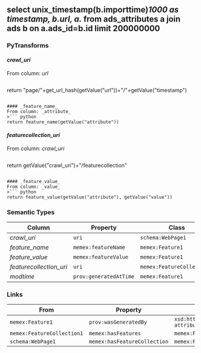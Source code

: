 ## select unix_timestamp(b.importtime)*1000 as timestamp, b.url, a.* from ads_attributes a join ads b on a.ads_id=b.id  limit 200000000

### PyTransforms
#### _crawl_uri_
From column: _url_
>``` python
return "page/"+get_url_hash(getValue("url"))+"/"+getValue("timestamp")
```

#### _feature_name_
From column: _attribute_
>``` python
return feature_name(getValue("attribute"))
```

#### _featurecollection_uri_
From column: _crawl_uri_
>``` python
return getValue("crawl_uri")+"/featurecollection"
```

#### _feature_value_
From column: _value_
>``` python
return feature_value(getValue("attribute"), getValue("value"))
```


### Semantic Types
| Column | Property | Class |
|  ----- | -------- | ----- |
| _crawl_uri_ | `uri` | `schema:WebPage1`|
| _feature_name_ | `memex:featureName` | `memex:Feature1`|
| _feature_value_ | `memex:featureValue` | `memex:Feature1`|
| _featurecollection_uri_ | `uri` | `memex:FeatureCollection1`|
| _modtime_ | `prov:generatedAtTime` | `memex:Feature1`|


### Links
| From | Property | To |
|  --- | -------- | ---|
| `memex:Feature1` | `prov:wasGeneratedBy` | `xsd:http://memexproxy.com/data/software/extractor/ist/ist-attributes-database`|
| `memex:FeatureCollection1` | `memex:hasFeatures` | `memex:Feature1`|
| `schema:WebPage1` | `memex:hasFeatureCollection` | `memex:FeatureCollection1`|
